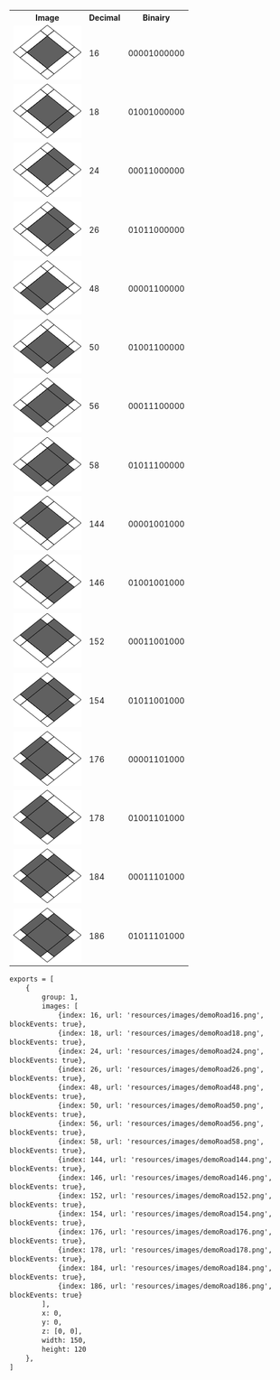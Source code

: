 <table>
	<tr>
		<th>Image</th>
		<th>Decimal</th>
		<th>Binairy</th>
	</tr>
	<tr>
		<td><img src="doc/demoRoad16.png"/></td>
		<td>16</td>
		<td>00001000000</td>
	</tr>
	<tr>
		<td><img src="doc/demoRoad18.png"/></td>
		<td>18</td>
		<td>01001000000</td>
	</tr>
	<tr>
		<td><img src="doc/demoRoad24.png"/></td>
		<td>24</td>
		<td>00011000000</td>
	</tr>
	<tr>
		<td><img src="doc/demoRoad26.png"/></td>
		<td>26</td>
		<td>01011000000</td>
	</tr>
	<tr>
		<td><img src="doc/demoRoad48.png"/></td>
		<td>48</td>
		<td>00001100000</td>
	</tr>
	<tr>
		<td><img src="doc/demoRoad50.png"/></td>
		<td>50</td>
		<td>01001100000</td>
	</tr>
	<tr>
		<td><img src="doc/demoRoad56.png"/></td>
		<td>56</td>
		<td>00011100000</td>
	</tr>
	<tr>
		<td><img src="doc/demoRoad58.png"/></td>
		<td>58</td>
		<td>01011100000</td>
	</tr>
	<tr>
		<td><img src="doc/demoRoad144.png"/></td>
		<td>144</td>
		<td>00001001000</td>
	</tr>
	<tr>
		<td><img src="doc/demoRoad146.png"/></td>
		<td>146</td>
		<td>01001001000</td>
	</tr>
	<tr>
		<td><img src="doc/demoRoad152.png"/></td>
		<td>152</td>
		<td>00011001000</td>
	</tr>
	<tr>
		<td><img src="doc/demoRoad154.png"/></td>
		<td>154</td>
		<td>01011001000</td>
	</tr>
	<tr>
		<td><img src="doc/demoRoad176.png"/></td>
		<td>176</td>
		<td>00001101000</td>
	</tr>
	<tr>
		<td><img src="doc/demoRoad178.png"/></td>
		<td>178</td>
		<td>01001101000</td>
	</tr>
	<tr>
		<td><img src="doc/demoRoad184.png"/></td>
		<td>184</td>
		<td>00011101000</td>
	</tr>
	<tr>
		<td><img src="doc/demoRoad186.png"/></td>
		<td>186</td>
		<td>01011101000</td>
	</tr>
</table>

~~~
exports = [
	{
		group: 1,
		images: [
			{index: 16, url: 'resources/images/demoRoad16.png', blockEvents: true},
			{index: 18, url: 'resources/images/demoRoad18.png', blockEvents: true},
			{index: 24, url: 'resources/images/demoRoad24.png', blockEvents: true},
			{index: 26, url: 'resources/images/demoRoad26.png', blockEvents: true},
			{index: 48, url: 'resources/images/demoRoad48.png', blockEvents: true},
			{index: 50, url: 'resources/images/demoRoad50.png', blockEvents: true},
			{index: 56, url: 'resources/images/demoRoad56.png', blockEvents: true},
			{index: 58, url: 'resources/images/demoRoad58.png', blockEvents: true},
			{index: 144, url: 'resources/images/demoRoad144.png', blockEvents: true},
			{index: 146, url: 'resources/images/demoRoad146.png', blockEvents: true},
			{index: 152, url: 'resources/images/demoRoad152.png', blockEvents: true},
			{index: 154, url: 'resources/images/demoRoad154.png', blockEvents: true},
			{index: 176, url: 'resources/images/demoRoad176.png', blockEvents: true},
			{index: 178, url: 'resources/images/demoRoad178.png', blockEvents: true},
			{index: 184, url: 'resources/images/demoRoad184.png', blockEvents: true},
			{index: 186, url: 'resources/images/demoRoad186.png', blockEvents: true}
		],
		x: 0,
		y: 0,
		z: [0, 0],
		width: 150,
		height: 120
	},
]
~~~